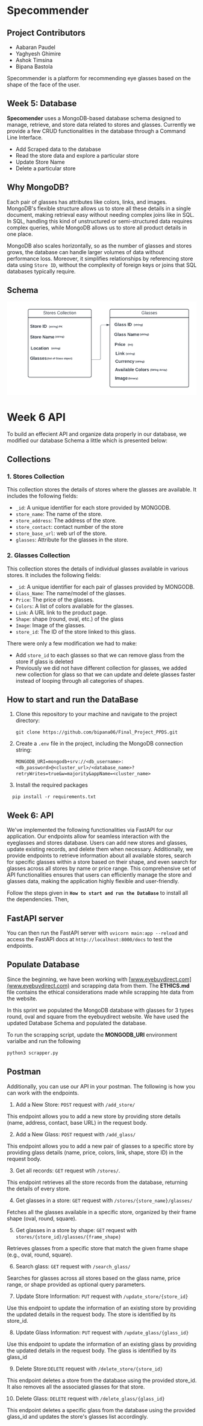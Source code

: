 # Specommender

## Project Contributors
- Aabaran Paudel
- Yaghyesh Ghimire
- Ashok Timsina
- Bipana Bastola
 
Specommender is a platform for recommending eye glasses based on the shape of the face of the user. 

## Week 5: Database

**Specomender** uses a MongoDB-based database schema designed to manage, retrieve, and store data related to stores and glasses. Currently we provide a few CRUD functionalities in the database through a Command Line Interface. 

- Add Scraped data to the database
- Read the store data and explore a particular store
- Update Store Name
- Delete a particular store 

## Why MongoDB?

Each pair of glasses has attributes like colors, links, and images. MongoDB's flexible structure allows us to store all these details in a single document, making retrieval easy without needing complex joins like in SQL. In SQL, handling this kind of unstructured or semi-structured data requires complex queries, while MongoDB allows us to store all product details in one place.

MongoDB also scales horizontally, so as the number of glasses and stores grows, the database can handle larger volumes of data without performance loss. Moreover, it simplifies relationships by referencing store data using `Store ID`, without the complexity of foreign keys or joins that SQL databases typically require.

## Schema
![schema](Schema_drawing.png)


# Week 6 API 
To build an effecient API and organize data properly in our database, we modified our database Schema a little which is presented below:


## Collections

### 1. Stores Collection

This collection stores the details of stores where the glasses are available. It includes the following fields:

- `_id`: A unique identifier for each store provided by MONGODB.
- `store_name`: The name of the store.
- `store_address`: The address of the store.
- `store_contact`: contact number of the store
- `store_base_url`: web url of the store.
- `glasses`: Attribute for the glasses in the store.

### 2. Glasses Collection

This collection stores the details of individual glasses available in various stores. It includes the following fields:

- `_id`: A unique identifier for each pair of glasses provided by MONGODB.
- `Glass_Name`: The name/model of the glasses.
- `Price`: The price of the glasses.
- `Colors`: A list of colors available for the glasses.
- `Link`: A URL link to the product page.
-  `Shape`: shape (round, oval, etc.) of the glass
- `Image`: Image of the glasses.
- `store_id`: The ID of the store linked to this glass. 


There were only a few modification we had to make:
- Add `store_id` to each glasses so that we can remove glass from the store if glass is deleted
- Previously we did not have different collection for glasses, we added new collection for glass so that we can update and delete glasses faster instead of looping through all categories of shapes. 


## How to start and run the DataBase

1. Clone this repository to your machine and navigate to the project directory:  

   ```
   git clone https://github.com/bipana06/Final_Project_PPDS.git
   ```

3. Create a `.env` file in the project, including the MongoDB connection string:

    ```
    MONGODB_URI=mongodb+srv://<db_username>:<db_password>@<cluster_url>/<database_name>?retryWrites=true&w=majority&appName=<cluster_name>
    ```
4.  Install the required packages

  ```
    pip install -r requirements.txt
  ```

## Week 6: API

We've implemented the following functionalities via FastAPI for our application. Our endpoints allow for seamless interaction with the eyeglasses and stores database. Users can add new stores and glasses, update existing records, and delete them when necessary. Additionally, we provide endpoints to retrieve information about all available stores, search for specific glasses within a store based on their shape, and even search for glasses across all stores by name or price range. This comprehensive set of API functionalities ensures that users can efficiently manage the store and glasses data, making the application highly flexible and user-friendly.

Follow the steps given in **`How to start and run the DataBase`** to install all the dependencies. Then, 

## FastAPI server
You can then run the FastAPI server with `uvicorn main:app --reload` and access the FastAPI docs at `http://localhost:8000/docs` to test the endpoints. 

## Populate Database
Since the beginning, we have been working with [www.eyebuydirect.com](www.eyebuydirect.com) and scrapping data from them. The **ETHICS.md** file contains the ethical considerations made while scrapping hte data from the website. 

In this sprint we populated the MongoDB database with glasses for 3 types round, oval and square from the eyebuydirect website. We have used the updated Database Schema and populated the database.

To run the scrapping script, update the **MONGODB_URI** environment varialbe and run the following

```python
python3 scrapper.py
```

## Postman
Additionally, you can use our API in your postman. The following is how you can work with the endpoints. 

1. Add a New Store: `POST` request with `/add_store/`

This endpoint allows you to add a new store by providing store details (name, address, contact, base URL) in the request body.

2. Add a New Glass: `POST` request with `/add_glass/`

This endpoint allows you to add a new pair of glasses to a specific store by providing glass details (name, price, colors, link, shape, store ID) in the request body.

3. Get all records: `GET` request wtih `/stores/`.

This endpoint retrieves all the store records from the database, returning the details of every store.

4. Get glasses in a store: `GET` request with `/stores/{store_name}/glasses/`

Fetches all the glasses available in a specific store, organized by their frame shape (oval, round, square).

5. Get glasses in a store by shape: `GET` request with `stores/{store_id}/glasses/{frame_shape}`

Retrieves glasses from a specific store that match the given frame shape (e.g., oval, round, square).

6. Search glass: `GET` request with `/search_glass/`

Searches for glasses across all stores based on the glass name, price range, or shape provided as optional query parameters.

7. Update Store Information:
`PUT` request with `/update_store/{store_id}`

Use this endpoint to update the information of an existing store by providing the updated details in the request body. The store is identified by its store_id.

8. Update Glass Information: `PUT` request with `/update_glass/{glass_id}`

Use this endpoint to update the information of an existing glass by providing the updated details in the request body. The glass is identified by its glass_id

9. Delete Store:`DELETE` request with `/delete_store/{store_id}`

This endpoint deletes a store from the database using the provided store_id. It also removes all the associated glasses for that store.

10. Delete Glass: `DELETE` request with `/delete_glass/{glass_id}`

This endpoint deletes a specific glass from the database using the provided glass_id and updates the store's glasses list accordingly.
